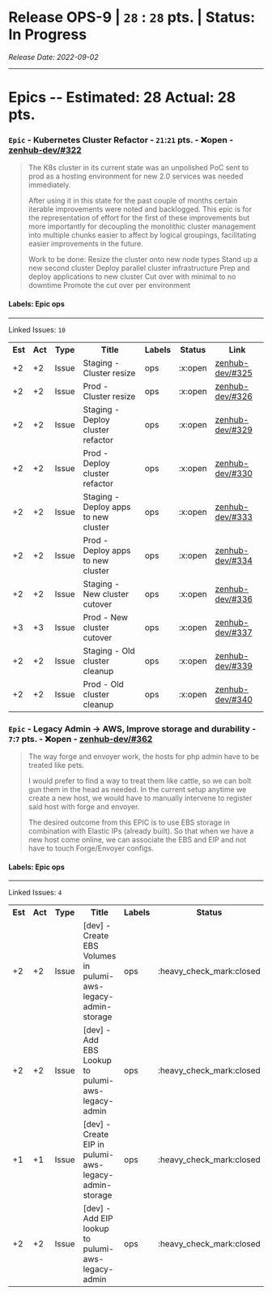 # Release OPS-9 | `28` : `28` pts. | Status: In Progress
_Release Date: 2022-09-02_


 > 
---
# Epics -- Estimated: 28  Actual: 28 pts.
### `Epic` - Kubernetes Cluster Refactor - `21`:`21` pts. - :x:open - [zenhub-dev/#322](https://github.com/OnboardRS/zenhub-dev/issues/322)


 > The K8s cluster in its current state was an unpolished PoC sent to prod as a hosting environment for new 2.0 services was needed immediately.
 >
 >After using it in this state for the past couple of months certain iterable improvements were noted and backlogged. This epic is for the representation of effort for the first of these improvements but more importantly for decoupling the monolithic cluster management into multiple chunks easier to affect by logical groupings, facilitating easier improvements in the future.
 >
 >Work to be done:
 >Resize the cluster onto new node types
 >Stand up a new second cluster
 >Deploy parallel cluster infrastructure
 >Prep and deploy applications to new cluster
 >Cut over with minimal to no downtime
 >Promote the cut over per environment 

#### Labels: Epic ops 
---
Linked Issues: `10`
<p>
<table>
<tr><th>Est</th><th>Act</th><th>Type</th><th>Title</th><th>Labels</th><th>Status</th><th>Link</th></tr>
<tr><td>+2</td><td>+2</td><td>Issue</td><td>Staging - Cluster resize</td><td>ops </td><td>:x:open</td><td><a href="https://github.com/OnboardRS/zenhub-dev/issues/325">zenhub-dev/#325</a></td> </tr>
<tr><td>+2</td><td>+2</td><td>Issue</td><td>Prod - Cluster resize</td><td>ops </td><td>:x:open</td><td><a href="https://github.com/OnboardRS/zenhub-dev/issues/326">zenhub-dev/#326</a></td> </tr>
<tr><td>+2</td><td>+2</td><td>Issue</td><td>Staging - Deploy cluster refactor</td><td>ops </td><td>:x:open</td><td><a href="https://github.com/OnboardRS/zenhub-dev/issues/329">zenhub-dev/#329</a></td> </tr>
<tr><td>+2</td><td>+2</td><td>Issue</td><td>Prod - Deploy cluster refactor</td><td>ops </td><td>:x:open</td><td><a href="https://github.com/OnboardRS/zenhub-dev/issues/330">zenhub-dev/#330</a></td> </tr>
<tr><td>+2</td><td>+2</td><td>Issue</td><td>Staging - Deploy apps to new cluster</td><td>ops </td><td>:x:open</td><td><a href="https://github.com/OnboardRS/zenhub-dev/issues/333">zenhub-dev/#333</a></td> </tr>
<tr><td>+2</td><td>+2</td><td>Issue</td><td>Prod - Deploy apps to new cluster</td><td>ops </td><td>:x:open</td><td><a href="https://github.com/OnboardRS/zenhub-dev/issues/334">zenhub-dev/#334</a></td> </tr>
<tr><td>+2</td><td>+2</td><td>Issue</td><td>Staging - New cluster cutover</td><td>ops </td><td>:x:open</td><td><a href="https://github.com/OnboardRS/zenhub-dev/issues/336">zenhub-dev/#336</a></td> </tr>
<tr><td>+3</td><td>+3</td><td>Issue</td><td>Prod - New cluster cutover</td><td>ops </td><td>:x:open</td><td><a href="https://github.com/OnboardRS/zenhub-dev/issues/337">zenhub-dev/#337</a></td> </tr>
<tr><td>+2</td><td>+2</td><td>Issue</td><td>Staging - Old cluster cleanup</td><td>ops </td><td>:x:open</td><td><a href="https://github.com/OnboardRS/zenhub-dev/issues/339">zenhub-dev/#339</a></td> </tr>
<tr><td>+2</td><td>+2</td><td>Issue</td><td>Prod - Old cluster cleanup</td><td>ops </td><td>:x:open</td><td><a href="https://github.com/OnboardRS/zenhub-dev/issues/340">zenhub-dev/#340</a></td> </tr>
</table>
</p>


### `Epic` - Legacy Admin -> AWS, Improve storage and durability - `7`:`7` pts. - :x:open - [zenhub-dev/#362](https://github.com/OnboardRS/zenhub-dev/issues/362)


 > The way forge and envoyer work, the hosts for php admin have to be treated like pets.
 >
 >I would prefer to find a way to treat them like cattle, so we can bolt gun them in the head as needed.
 >In the current setup anytime we create a new host, we would have to manually intervene to register said host with forge and envoyer.
 >
 >The desired outcome from this EPIC is to use EBS storage in combination with Elastic IPs (already built).
 >So that when we have a new host come online, we can associate the EBS and EIP and not have to touch Forge/Envoyer configs.
 >
 >

#### Labels: Epic ops 
---
Linked Issues: `4`
<p>
<table>
<tr><th>Est</th><th>Act</th><th>Type</th><th>Title</th><th>Labels</th><th>Status</th><th>Link</th></tr>
<tr><td>+2</td><td>+2</td><td>Issue</td><td>[dev] - Create EBS Volumes in pulumi-aws-legacy-admin-storage</td><td>ops </td><td>:heavy_check_mark:closed</td><td><a href="https://github.com/OnboardRS/zenhub-dev/issues/363">zenhub-dev/#363</a></td> </tr>
<tr><td>+2</td><td>+2</td><td>Issue</td><td>[dev] - Add EBS Lookup to pulumi-aws-legacy-admin</td><td>ops </td><td>:heavy_check_mark:closed</td><td><a href="https://github.com/OnboardRS/zenhub-dev/issues/364">zenhub-dev/#364</a></td> </tr>
<tr><td>+1</td><td>+1</td><td>Issue</td><td>[dev] - Create EIP in pulumi-aws-legacy-admin-storage</td><td>ops </td><td>:heavy_check_mark:closed</td><td><a href="https://github.com/OnboardRS/zenhub-dev/issues/365">zenhub-dev/#365</a></td> </tr>
<tr><td>+2</td><td>+2</td><td>Issue</td><td>[dev] - Add EIP lookup to pulumi-aws-legacy-admin</td><td>ops </td><td>:heavy_check_mark:closed</td><td><a href="https://github.com/OnboardRS/zenhub-dev/issues/366">zenhub-dev/#366</a></td> </tr>
</table>
</p>



